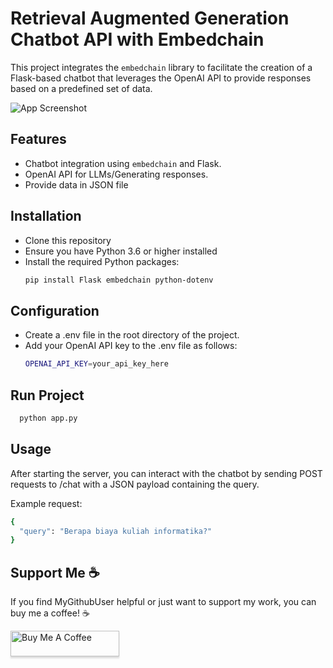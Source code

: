 
# Retrieval Augmented Generation Chatbot API with Embedchain

This project integrates the `embedchain` library to facilitate the creation of a Flask-based chatbot that leverages the OpenAI API to provide responses based on a predefined set of data.

![App Screenshot](https://github.com/fitriadyaa/RAG-api-embedchain/blob/main/Screenshot.png?raw=true)


## Features

- Chatbot integration using `embedchain` and Flask.
- OpenAI API for LLMs/Generating responses.
- Provide data in JSON file

## Installation

- Clone this repository
- Ensure you have Python 3.6 or higher installed
- Install the required Python packages:
  ```sh
  pip install Flask embedchain python-dotenv

## Configuration
- Create a .env file in the root directory of the project.
- Add your OpenAI API key to the .env file as follows:
  ```sh
  OPENAI_API_KEY=your_api_key_here
  ```
   
## Run Project

```bash
  python app.py
```

## Usage
After starting the server, you can interact with the chatbot by sending POST requests to /chat with a JSON payload containing the query.

Example request:
```sh
{
  "query": "Berapa biaya kuliah informatika?"
}
```

## Support Me ☕

If you find MyGithubUser helpful or just want to support my work, you can buy me a coffee! ☕

<a href="https://www.buymeacoffee.com/fitriadyaa" target="_blank"><img src="https://www.buymeacoffee.com/assets/img/custom_images/orange_img.png" alt="Buy Me A Coffee" style="height: 41px !important;width: 174px !important;box-shadow: 0px 3px 2px 0px rgba(190, 190, 190, 0.5) !important;-webkit-box-shadow: 0px 3px 2px 0px rgba(190, 190, 190, 0.5) !important;" ></a>
